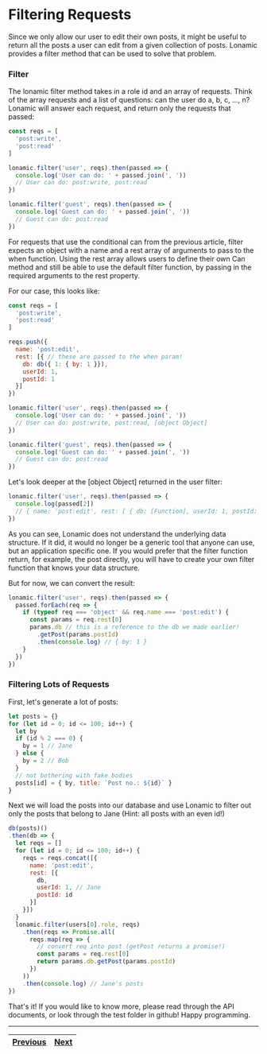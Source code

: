 # Filtering Requests

Since we only allow our user to edit their own posts, it might be useful to return all the posts a user can edit from a given collection of posts. Lonamic provides a filter method that can be used to solve that problem.

### Filter

The lonamic filter method takes in a role id and an array of requests. Think of the array requests and a list of questions: can the user do a, b, c, ..., n? Lonamic will answer each request, and return only the requests that passed:

```js
const reqs = [
  'post:write',
  'post:read'
]

lonamic.filter('user', reqs).then(passed => {
  console.log('User can do: ' + passed.join(', '))
  // User can do: post:write, post:read
})

lonamic.filter('guest', reqs).then(passed => {
  console.log('Guest can do: ' + passed.join(', '))
  // Guest can do: post:read
})
```

For requests that use the conditional can from the previous article, filter expects an object with a name and a rest array of arguments to pass to the when function. Using the rest array allows users to define their own Can method and still be able to use the default filter function, by passing in the required arguments to the rest property.

For our case, this looks like:

```js
const reqs = [
  'post:write',
  'post:read'
]

reqs.push({
  name: 'post:edit',
  rest: [{ // these are passed to the when param!
    db: db({ 1: { by: 1 }}),
    userId: 1,
    postId: 1
  }]
})

lonamic.filter('user', reqs).then(passed => {
  console.log('User can do: ' + passed.join(', '))
  // User can do: post:write, post:read, [object Object]
})

lonamic.filter('guest', reqs).then(passed => {
  console.log('Guest can do: ' + passed.join(', '))
  // Guest can do: post:read
})
```

Let's look deeper at the \[object Object\] returned in the user filter:

```js
lonamic.filter('user', reqs).then(passed => {
  console.log(passed[2])
  // { name: 'post:edit', rest: [ { db: [Function], userId: 1, postId: 1 } ] }
})
```

As you can see, Lonamic does not understand the underlying data structure. If it did, it would no longer be a generic tool that anyone can use, but an application specific one. If you would prefer that the filter function return, for example, the post directly, you will have to create your own filter function that knows your data structure.

But for now, we can convert the result:

```js
lonamic.filter('user', reqs).then(passed => {
  passed.forEach(req => {
    if (typeof req === 'object' && req.name === 'post:edit') {
      const params = req.rest[0]
      params.db // this is a reference to the db we made earlier!
        .getPost(params.postId)
        .then(console.log) // { by: 1 }
    }
  })
})
```

### Filtering Lots of Requests

First, let's generate a lot of posts:

```js
let posts = {}
for (let id = 0; id <= 100; id++) {
  let by
  if (id % 2 === 0) {
    by = 1 // Jane
  } else {
    by = 2 // Bob
  }
  // not bothering with fake bodies
  posts[id] = { by, title: `Post no.: ${id}` }
}
```

Next we will load the posts into our database and use Lonamic to filter out only the posts that belong to Jane \(Hint: all posts with an even id!\)

```js
db(posts)()
.then(db => {
  let reqs = []
  for (let id = 0; id <= 100; id++) {
    reqs = reqs.concat([{
      name: 'post:edit',
      rest: [{
        db,
        userId: 1, // Jane
        postId: id
      }]
    }])
  }
  lonamic.filter(users[0].role, reqs)
    .then(reqs => Promise.all(
      reqs.map(req => {
        // convert req into post (getPost returns a promise!)
        const params = req.rest[0]
        return params.db.getPost(params.postId)
      })
    ))
    .then(console.log) // Jane's posts
})
```

That's it! If you would like to know more, please read through the API documents, or look through the test folder in github! Happy programming.

---

| [Previous](/usage/editing-own-post.md) | [Next](/api.md) |
| :--- | ---: |





